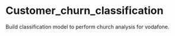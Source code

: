 # Customer_churn_classification
Build classification model to perform church analysis for vodafone.
